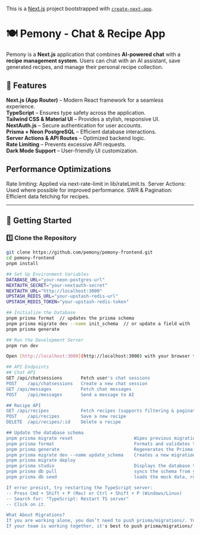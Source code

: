 This is a [Next.js](https://nextjs.org) project bootstrapped with [`create-next-app`](https://nextjs.org/docs/app/api-reference/cli/create-next-app).


# 🍽️ Pemony - Chat & Recipe App

Pemony is a **Next.js** application that combines **AI-powered chat** with a **recipe management system**. Users can chat with an AI assistant, save generated recipes, and manage their personal recipe collection.

## 🌟 Features

**Next.js (App Router)** – Modern React framework for a seamless experience.  
**TypeScript** – Ensures type safety across the application.  
**Tailwind CSS & Material UI** – Provides a stylish, responsive UI.  
**NextAuth.js** – Secure authentication for user accounts.  
**Prisma + Neon PostgreSQL** – Efficient database interactions.  
**Server Actions & API Routes** – Optimized backend logic.  
**Rate Limiting** – Prevents excessive API requests.  
**Dark Mode Support** – User-friendly UI customization.

## Performance Optimizations
Rate limiting: Applied via next-rate-limit in lib/rateLimit.ts.
Server Actions: Used where possible for improved performance.
SWR & Pagination: Efficient data fetching for recipes.

---

## 🚀 Getting Started

### **1️⃣ Clone the Repository**
```sh
git clone https://github.com/pemony/pemony-frontend.git
cd pemony-frontend
pnpm install

## Set Up Environment Variables
DATABASE_URL="your-neon-postgres-url"
NEXTAUTH_SECRET="your-nextauth-secret"
NEXTAUTH_URL="http://localhost:3000"
UPSTASH_REDIS_URL="your-upstash-redis-url"
UPSTASH_REDIS_TOKEN="your-upstash-redis-token"

## Initialize the Database
pnpm prisma format  // updates the prisma schema
pnpm prisma migrate dev --name init_schema  // or update a field with 'pnpm prisma migrate dev --name update_user_password' for example, and then Restart TypeScript Server (Press Cmd + Shift + P (Mac) or Ctrl + Shift + P (Windows/Linux)).
pnpm prisma generate

## Run the Development Server
pnpm run dev

Open [http://localhost:3000](http://localhost:3000) with your browser to see the result.

## API Endpoints
## Chat API
GET	/api/chatsessions       Fetch user's chat sessions
POST	/api/chatsessions   Create a new chat session
GET	/api/messages	        Fetch chat messages
POST	/api/messages	    Send a message to AI

## Recipe API
GET	/api/recipes	        Fetch recipes (supports filtering & pagination)
POST	/api/recipes	    Save a new recipe
DELETE	/api/recipes/:id    Delete a recipe

## Update the database schema
pnpm prisma migrate reset                       Wipes previous migration
pnpm prisma format                              Formats and validates the schema
pnpm prisma generate                            Regenerates the Prisma Client
pnpm prisma migrate dev --name update_schema    Creates a new migration with a new schema
pnpm prisma migrate deploy
pnpm prisma studio                              Displays the database to make sure the changes have been applied
pnpm prisma db pull                             syncs the schema from your database into Prisma
pnpm prisma db seed                             loads the mock data, run pnpm prisma db seed

If error presist, try restarting the TypeScript server:
-- Press Cmd + Shift + P (Mac) or Ctrl + Shift + P (Windows/Linux)
-- Search for: "TypeScript: Restart TS server"
-- Click on it.

What About Migrations?
If you are working alone, you don’t need to push prisma/migrations/. You can just run pnpm prisma migrate dev when needed.
If your team is working together, it's best to push prisma/migrations/ so everyone applies the same schema.
